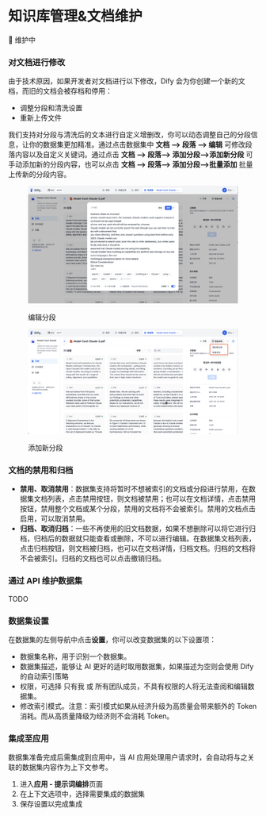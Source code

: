 # 知识库管理&文档维护

🚧 维护中

### 对文档进行修改

由于技术原因，如果开发者对文档进行以下修改，Dify 会为你创建一个新的文档，而旧的文档会被存档和停用：

* 调整分段和清洗设置
* 重新上传文件

我们支持对分段与清洗后的文本进行自定义增删改，你可以动态调整自己的分段信息，让你的数据集更加精准。通过点击数据集中 **文档 --> 段落 --> 编辑** 可修改段落内容以及自定义关键词。通过点击 **文档 --> 段落--> 添加分段-->添加新分段** 可手动添加新的分段内容，也可以点击 **文档 --> 段落--> 添加分段-->批量添加** 批量上传新的分段内容。

<figure><img src="../../.gitbook/assets/image (19).png" alt=""><figcaption><p>编辑分段</p></figcaption></figure>

<figure><img src="../../.gitbook/assets/image (18).png" alt=""><figcaption><p>添加新分段</p></figcaption></figure>

### 文档的禁用和归档

* **禁用、取消禁用**：数据集支持将暂时不想被索引的文档或分段进行禁用，在数据集文档列表，点击禁用按钮，则文档被禁用；也可以在文档详情，点击禁用按钮，禁用整个文档或某个分段，禁用的文档将不会被索引。禁用的文档点击启用，可以取消禁用。
* **归档、取消归档**：一些不再使用的旧文档数据，如果不想删除可以将它进行归档，归档后的数据就只能查看或删除，不可以进行编辑。在数据集文档列表，点击归档按钮，则文档被归档，也可以在文档详情，归档文档。归档的文档将不会被索引。归档的文档也可以点击撤销归档。

### 通过 API 维护数据集

TODO

### 数据集设置

在数据集的左侧导航中点击**设置**，你可以改变数据集的以下设置项：

* 数据集名称，用于识别一个数据集。
* 数据集描述，能够让 AI 更好的适时取用数据集，如果描述为空则会使用 Dify 的自动索引策略
* 权限，可选择 只有我 或 所有团队成员，不具有权限的人将无法查阅和编辑数据集。
* 修改索引模式。注意：索引模式如果从经济升级为高质量会带来额外的 Token 消耗。而从高质量降级为经济则不会消耗 Token。

### 集成至应用

数据集准备完成后需集成到应用中，当 AI 应用处理用户请求时，会自动将与之关联的数据集内容作为上下文参考。

1. 进入**应用 - 提示词编排**页面
2. 在上下文选项中，选择需要集成的数据集
3. 保存设置以完成集成
